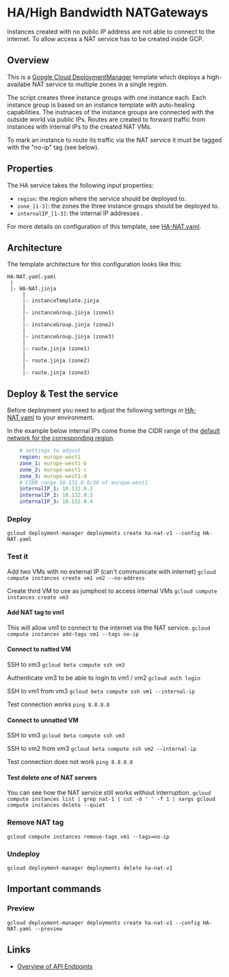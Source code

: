 # ​HA/High​ ​Bandwidth​ ​NAT​ ​Gateways

Instances created with no public IP address are not able to connect to the internet. To allow access a NAT service has to be
 created inside GCP.

## Overview
This is a [Google Cloud DeploymentManager](https://cloud.google.com/deployment-manager/overview) template which
deploys a high-availabe NAT service to multiple zones in a single region. 

The script creates three instance groups with one instance each. Each instance group is based on an instance template with auto-healing capabilities. The instnaces of the instance groups are connected with the outside world via public IPs. Routes are created to forward traffic from instances with internal IPs to the created NAT VMs.

To mark an instance to route its traffic via the NAT service it must be tagged with the "no-ip" tag (see below).

## Properties
The HA service takes the following input properties:

* `region`: the region where the service should be deployed to.
* `zone_[1-3]`: the zones the three instance groups should be deployed to.
* `internalIP_[1-3]`: the internal IP addresses .

For more details on configuration of this template, see [HA-NAT.yaml](HA-NAT.yaml).

## Architecture
The template architecture for this configuration looks like this:

```
HA-NAT.yaml.yaml
 |
 |- HA-NAT.jinja
     |
     |- instanceTemplate.jinja
     |
     |- instanceGroup.jinja (zone1)
     |
     |- instanceGroup.jinja (zone2)
     |
     |- instanceGroup.jinja (zone3)
     |
     |- route.jinja (zone1)
     |
     |- route.jinja (zone2)
     |
     |- route.jinja (zone3)
```

## Deploy & Test the service

Before deployment you need to adjust the following settings in [HA-NAT.yaml](HA-NAT.yaml) to your environment.

In the example below internal IPs come frome the CIDR range of the [default network for the corresponding region](https://cloud.google.com/vpc/docs/vpc#ip-ranges). 

```YAML
    # settings to adjust
    region: europe-west1
    zone_1: europe-west1-b
    zone_2: europe-west1-c
    zone_3: europe-west1-d
    # CIDR range 10.132.0.0/20 of europe-west1
    internalIP_1: 10.132.0.2
    internalIP_2: 10.132.0.3
    internalIP_3: 10.132.0.4
```

### Deploy
`gcloud deployment-manager deployments create ha-nat-v1 --config HA-NAT.yaml`

### Test it

Add two VMs with no external IP (can't communicate with internet)
`gcloud compute instances create vm1 vm2 --no-address`

Create third VM to use as jumphost to access internal VMs
`gcloud compute instances create vm3`

#### Add NAT tag to vm1
This will allow vm1 to connect to the internet via the NAT service.
`gcloud compute instances add-tags vm1 --tags no-ip`

#### Connect to natted VM
SSH to vm3
`gcloud beta compute ssh vm3`

Authenticate vm3 to be able to login to vm1 / vm2
`gcloud auth login`

SSH to vm1 from vm3
`gcloud beta compute ssh vm1 --internal-ip`

Test connection works
`ping 8.8.8.8`

#### Connect to unnatted VM
SSH to vm3
`gcloud beta compute ssh vm3`

SSH to vm2 from vm3
`gcloud beta compute ssh vm2 --internal-ip`

Test connection does not work
`ping 8.8.8.8`

#### Test delete one of NAT servers

You can see how the NAT service still works without interruption.
`gcloud compute instances list | grep nat-1 | cut -d ' ' -f 1 | xargs gcloud compute instances delete --quiet`

### Remove NAT tag
`gcloud compute instances remove-tags vm1 --tags=no-ip`

### Undeploy
`gcloud deployment-manager deployments delete ha-nat-v1`

## Important commands

### Preview
`gcloud deployment-manager deployments create ha-nat-v1 --config HA-NAT.yaml --preview`


## Links
 - [Overview of API Endpoints](https://cloud.google.com/deployment-manager/docs/configuration/supported-resource-types)
